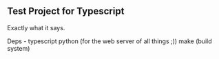 ## Test Project for Typescript

Exactly what it says.

Deps - 
	typescript
	python (for the web server of all things ;))
	make (build system)
